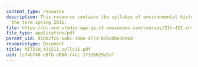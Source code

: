 ```yaml
---
content_type: resource
description: This resource contains the syllabus of environmental history course of
  the term spring 2011.
file: https://ol-ocw-studio-app-qa.s3.amazonaws.com/courses/21h-421-introduction-to-environmental-history-spring-2011/1cf4b748e8fbd688f4ec17126629a5af_MIT21H_421S11_sylls11.pdf
file_type: application/pdf
parent_uid: d1bb2fc6-5ab1-308e-d773-b3b8dbe3096d
resourcetype: Document
title: MIT21H_421S11_sylls11.pdf
uid: 1cf4b748-e8fb-d688-f4ec-17126629a5af
---
```

